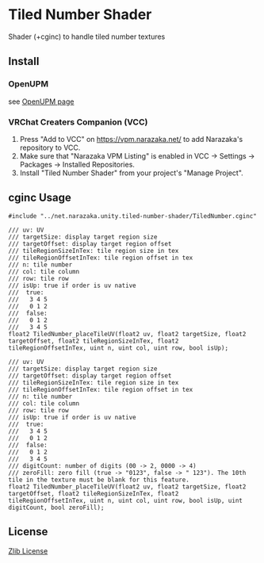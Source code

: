# Tiled Number Shader

Shader (+cginc) to handle tiled number textures

## Install

### OpenUPM

see [OpenUPM page](https://openupm.com/packages/net.narazaka.unity.tiled-number-shader/)

### VRChat Creaters Companion (VCC)

1. Press "Add to VCC" on https://vpm.narazaka.net/ to add Narazaka's repository to VCC.
2. Make sure that "Narazaka VPM Listing" is enabled in VCC -> Settings -> Packages -> Installed Repositories.
3. Install "Tiled Number Shader" from your project's "Manage Project".

## cginc Usage

```
#include "../net.narazaka.unity.tiled-number-shader/TiledNumber.cginc"

/// uv: UV
/// targetSize: display target region size
/// targetOffset: display target region offset
/// tileRegionSizeInTex: tile region size in tex
/// tileRegionOffsetInTex: tile region offset in tex
/// n: tile number
/// col: tile column
/// row: tile row
/// isUp: true if order is uv native
///  true:
///   3 4 5
///   0 1 2
///  false:
///   0 1 2
///   3 4 5
float2 TiledNumber_placeTileUV(float2 uv, float2 targetSize, float2 targetOffset, float2 tileRegionSizeInTex, float2 tileRegionOffsetInTex, uint n, uint col, uint row, bool isUp);

/// uv: UV
/// targetSize: display target region size
/// targetOffset: display target region offset
/// tileRegionSizeInTex: tile region size in tex
/// tileRegionOffsetInTex: tile region offset in tex
/// n: tile number
/// col: tile column
/// row: tile row
/// isUp: true if order is uv native
///  true:
///   3 4 5
///   0 1 2
///  false:
///   0 1 2
///   3 4 5
/// digitCount: number of digits (00 -> 2, 0000 -> 4)
/// zeroFill: zero fill (true -> "0123", false -> " 123"). The 10th tile in the texture must be blank for this feature.
float2 TiledNumber_placeTileUV(float2 uv, float2 targetSize, float2 targetOffset, float2 tileRegionSizeInTex, float2 tileRegionOffsetInTex, uint n, uint col, uint row, bool isUp, uint digitCount, bool zeroFill);
```

## License

[Zlib License](LICENSE.txt)
